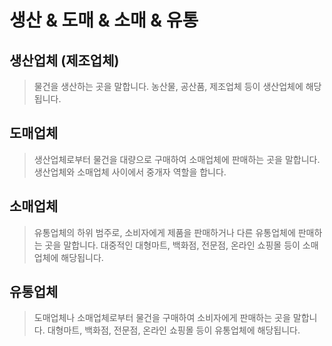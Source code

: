 # 생산 & 도매 & 소매 & 유통

## 생산업체 (제조업체)

> 물건을 생산하는 곳을 말합니다. 농산물, 공산품, 제조업체 등이 생산업체에 해당됩니다.

## 도매업체

> 생산업체로부터 물건을 대량으로 구매하여 소매업체에 판매하는 곳을 말합니다. 생산업체와 소매업체 사이에서 중개자 역할을 합니다.

## 소매업체

> 유통업체의 하위 범주로, 소비자에게 제품을 판매하거나 다른 유통업체에 판매하는 곳을 말합니다. 대중적인 대형마트, 백화점, 전문점, 온라인 쇼핑몰 등이 소매업체에 해당됩니다.

## 유통업체

> 도매업체나 소매업체로부터 물건을 구매하여 소비자에게 판매하는 곳을 말합니다. 대형마트, 백화점, 전문점, 온라인 쇼핑몰 등이 유통업체에 해당됩니다.
